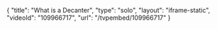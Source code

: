 {
    "title": "What is a Decanter",
    "type": "solo",
    "layout": "iframe-static",
    "videoId": "109966717",
    "url": "\/tvpembed\/109966717"
}